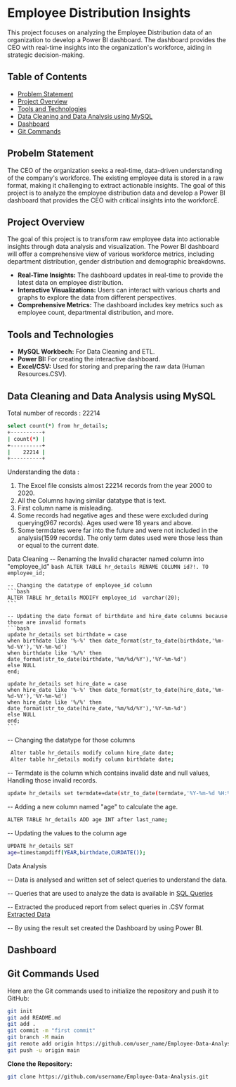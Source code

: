 # Employee Distribution Insights

This project focuses on analyzing the Employee Distribution data of an organization to develop a Power BI dashboard. The dashboard provides the CEO with real-time insights into the organization's workforce, aiding in strategic decision-making.

## Table of Contents
- [Problem Statement](#problem-statement)
- [Project Overview](#key-features)
- [Tools and Technologies](#tools-and-technologies)
- [Data Cleaning and Data Analysis using MySQL](#data-cleaning-and-data-analysis-using-MySQL)
- [Dashboard](#contributing)
- [Git Commands](#git-commands-used)

## Probelm Statement

The CEO of the organization seeks a real-time, data-driven understanding of the company's workforce. The existing employee data is stored in a raw format, making it challenging to extract actionable insights. The goal of this project is to analyze the employee distribution data and develop a Power BI dashboard that provides the CEO with critical insights into the workforcE.
  
## Project Overview

The goal of this project is to transform raw employee data into actionable insights through data analysis and visualization. The Power BI dashboard will offer a comprehensive view of various workforce metrics, including department distribution, gender distribution and demographic breakdowns.

- **Real-Time Insights:** The dashboard updates in real-time to provide the latest data on employee distribution.
- **Interactive Visualizations:** Users can interact with various charts and graphs to explore the data from different perspectives.
- **Comprehensive Metrics:** The dashboard includes key metrics such as employee count, departmental distribution, and more.


## Tools and Technologies

- **MySQL Workbech:** For Data Cleaning and ETL.
- **Power BI:** For creating the interactive dashboard.
- **Excel/CSV:** Used for storing and preparing the raw data (Human Resources.CSV).

## Data Cleaning and Data Analysis using MySQL

Total number of records : 22214
   ```bash
   select count(*) from hr_details;
   +----------+
   | count(*) |
   +----------+
   |    22214 |
   +----------+
   ```
   Understanding the data :
   1. The Excel file consists almost 22214 records from the year 2000 to 2020.
   2. All the Columns having similar datatype that is text.
   3. First column name is misleading.
   4. Some records had negative ages and these were excluded during querying(967 records). Ages used were 18 years and above.
   5. Some termdates were far into the future and were not included in the analysis(1599 records). The only term dates used were those less than or equal to the current date.
      
Data Cleaning
    -- Renaming the Invalid character named column into "employee_id"
    ```bash
    ALTER TABLE hr_details RENAME COLUMN ﻿id?!. TO employee_id;
    ```
    
    -- Changing the datatype of employee_id column
    ```bash
    ALTER TABLE hr_details MODIFY employee_id  varchar(20);
    ```

    -- Updating the date format of birthdate and hire_date columns because those are invalid formats
    ```bash
    update hr_details set birthdate = case
    when birthdate like '%-%' then date_format(str_to_date(birthdate,'%m-%d-%Y'),'%Y-%m-%d')
    when birthdate like '%/%' then date_format(str_to_date(birthdate,'%m/%d/%Y'),'%Y-%m-%d')
    else NULL
    end;

    update hr_details set hire_date = case
    when hire_date like '%-%' then date_format(str_to_date(hire_date,'%m-%d-%Y'),'%Y-%m-%d')
    when hire_date like '%/%' then date_format(str_to_date(hire_date,'%m/%d/%Y'),'%Y-%m-%d')
    else NULL
    end;
    ```

  -- Changing the datatype for those columns
   ```bash
    Alter table hr_details modify column hire_date date; 
    Alter table hr_details modify column birthdate date;
   ```

   -- Termdate is the column which contains invalid date and null values, Handling those invalid records.
   ```bash
   update hr_details set termdate=date(str_to_date(termdate,'%Y-%m-%d %H:%i:%s UTC')) where termdate is not null and termdate != ' ';
   ```
   
   -- Adding a new column named "age" to calculate the age.
   ```bash
   ALTER TABLE hr_details ADD age INT after last_name;
   ```

   -- Updating the values to the column age
   ```bash
   UPDATE hr_details SET
   age=timestampdiff(YEAR,birthdate,CURDATE());
   ```

Data Analysis

   -- Data is analysed and written set of select queries to understand the data.
   
   -- Queries that are used to analyze the data is available in [SQL Queries](https://github.com/shreyasmc1234/Employee-Data-Analysis/tree/main/SQL%20Queries)
   
   -- Extracted the produced report from select queries in .CSV format [Extracted Data](https://github.com/shreyasmc1234/Employee-Data-Analysis/tree/main/Extracted%20data%20from%20MySQL)

   -- By using the result set created the Dashboard by using Power BI.
 
   
## Dashboard

## Git Commands Used

Here are the Git commands used to initialize the repository and push it to GitHub:

```bash
git init
git add README.md
git add .
git commit -m "first commit"
git branch -M main
git remote add origin https://github.com/user_name/Employee-Data-Analysis.git
git push -u origin main
```
**Clone the Repository:**
   ```bash
   git clone https://github.com/username/Employee-Data-Analysis.git
   ```
   

